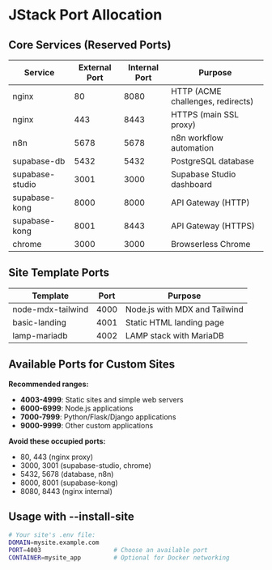 # JStack Port Allocation

## Core Services (Reserved Ports)

| Service | External Port | Internal Port | Purpose |
|---------|---------------|---------------|---------|
| nginx | 80 | 8080 | HTTP (ACME challenges, redirects) |
| nginx | 443 | 8443 | HTTPS (main SSL proxy) |
| n8n | 5678 | 5678 | n8n workflow automation |
| supabase-db | 5432 | 5432 | PostgreSQL database |
| supabase-studio | 3001 | 3000 | Supabase Studio dashboard |
| supabase-kong | 8000 | 8000 | API Gateway (HTTP) |
| supabase-kong | 8001 | 8443 | API Gateway (HTTPS) |
| chrome | 3000 | 3000 | Browserless Chrome |

## Site Template Ports

| Template | Port | Purpose |
|----------|------|---------|
| node-mdx-tailwind | 4000 | Node.js with MDX and Tailwind |
| basic-landing | 4001 | Static HTML landing page |
| lamp-mariadb | 4002 | LAMP stack with MariaDB |

## Available Ports for Custom Sites

**Recommended ranges:**
- **4003-4999**: Static sites and simple web servers
- **6000-6999**: Node.js applications  
- **7000-7999**: Python/Flask/Django applications
- **9000-9999**: Other custom applications

**Avoid these occupied ports:**
- 80, 443 (nginx proxy)
- 3000, 3001 (supabase-studio, chrome)
- 5432, 5678 (database, n8n)
- 8000, 8001 (supabase-kong)
- 8080, 8443 (nginx internal)

## Usage with --install-site

```bash
# Your site's .env file:
DOMAIN=mysite.example.com
PORT=4003                    # Choose an available port
CONTAINER=mysite_app         # Optional for Docker networking
```